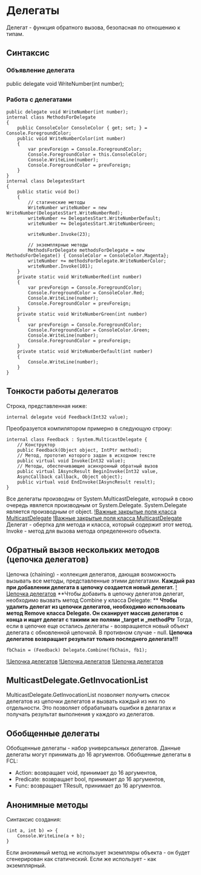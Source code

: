 # Делегаты
Делегат - функция обратного вызова, безопасная по отношению к типам.
## Синтаксис
### Объявление делегата
public delegate void WriteNumber(int number);
### Работа с делегатами
```
public delegate void WriteNumber(int number);
internal class MethodsForDelegate
{
	public ConsoleColor ConsoleColor { get; set; } = Console.ForegroundColor;
	public void WriteNumberColor(int number)
	{
		var prevForeign = Console.ForegroundColor;
		Console.ForegroundColor = this.ConsoleColor;
		Console.WriteLine(number);
		Console.ForegroundColor = prevForeign;
	}
}
internal class DelegatesStart
{
	public static void Do()
	{
		// статические методы
		WriteNumber writeNumber = new WriteNumber(DelegatesStart.WriteNumberRed);
		writeNumber += DelegatesStart.WriteNumberDefault;
		writeNumber += DelegatesStart.WriteNumberGreen;

		writeNumber.Invoke(23);

		// экземплярные методы
		MethodsForDelegate methodsForDelegate = new MethodsForDelegate() { ConsoleColor = ConsoleColor.Magenta};
		writeNumber += methodsForDelegate.WriteNumberColor;
		writeNumber.Invoke(101);
	}
	private static void WriteNumberRed(int number)
	{
		var prevForeign = Console.ForegroundColor;
		Console.ForegroundColor = ConsoleColor.Red;
		Console.WriteLine(number);
		Console.ForegroundColor = prevForeign;
	}
	private static void WriteNumberGreen(int number)
	{
		var prevForeign = Console.ForegroundColor;
		Console.ForegroundColor = ConsoleColor.Green;
		Console.WriteLine(number);
		Console.ForegroundColor = prevForeign;
	}
	private static void WriteNumberDefault(int number)
	{
		Console.WriteLine(number);
	}
}
```
## Тонкости работы делегатов
Строка, представленная ниже:
```
internal delegate void Feedback(Int32 value);
```
Преобразуется компилятором примерно в следующую строку:
```
internal class Feedback : System.MulticastDelegate {
	// Конструктор
	public Feedback(Object object, IntPtr method);
	// Метод, прототип которого задан в исходном тексте
	public virtual void Invoke(Int32 value);
	// Методы, обеспечивающие асинхронный обратный вызов
	public virtual IAsyncResult BeginInvoke(Int32 value,
	AsyncCallback callback, Object object);
	public virtual void EndInvoke(IAsyncResult result);
}
```
Все делегаты производны от System.MulticastDelegate, который в свою очередь явялется производным от System.Delegate. System.Delegate является производным от object.
[!Важные закрытые поля класса MulticastDelegate](./imgReadme/del_imp_1.png)
[!Важные закрытые поля класса MulticastDelegate](./imgReadme/del_imp_2.png)
Делегат - обертка для метода и класса, который содержит этот метод.
Invoke - метод для вызова метода определенного объекта.

## Обратный вызов нескольких методов (цепочка делегатов)
Цепочка (chaining) - коллекция делегатов, дающая возможность вызывать все методы, представленные этими делегатами.
**Каждый раз при добавлении делегата в цепочку создается новый делегат.**
[!Цепочка делегатов](./imgReadme/del_chn_1.png)
**Чтобы добавить в цепочку делегатов делегат, необходимо вызвать метод Combine у класса Delegate: **
**Чтобы удалить делегат из цепочки делегатов, необходимо использовать метод Remove класса Delegate. Он сканирует массив делегатов с конца и ищет делегат с такими же полями \_target и \_methodPtr**
Тогда, если в цепочке еще остались делегаты - возвращается новый объект делегата с обновленной цепочкой. В противном случае - null.
**Цепочка делегатов возвращает результат только последнего делегата!!!**
```
fbChain = (Feedback) Delegate.Combine(fbChain, fb1);

```
[!Цепочка делегатов](./imgReadme/del_chn_2.png)
[!Цепочка делегатов](./imgReadme/del_chn_3.png)
[!Цепочка делегатов](./imgReadme/del_chn_4.png)
## MulticastDelegate.GetInvocationList
MulticastDelegate.GetInvocationList позволяет получить список делегатов из цепочки делегатов и вызвать каждый из них по отдельности.
Это позволяет обрабатывать ошибки в делагатах и получать результат выполнения у каждого из делегатов.
## Обобщенные делегаты
Обобщенные делегаты - набор универсальных делегатов. Данные делегаты могут принимать до 16 аргументов. 
Обобщенные делегаты в FCL:
- Action: возвращает void, принимает до 16 аргументов,
- Predicate: возвращает bool, принимает до 16 аргументов,
- Func: возвращает TResult, принимает до 16 аргументов.

## Анонимные методы
Синтаксис создания:
```
(int a, int b) => {
	Console.WriteLine(a + b);
}
```
Если анонимный метод не использует экземпляры объекта - он будет сгенерирован как статический.
Если же использует - как экземплярный.
